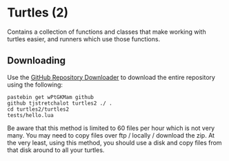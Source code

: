 # Turtles (2)

Contains a collection of functions and classes that make working with turtles
easier, and runners which use those functions.

## Downloading

Use the [GitHub Repository Downloader](http://www.computercraft.info/forums2/index.php?/topic/4072-github-repository-downloader/)
to download the entire repository using the following:

```text
pastebin get wPtGKMam github
github tjstretchalot turtles2 ./ .
cd turtles2/turtles2
tests/hello.lua
```

Be aware that this method is limited to 60 files per hour which is not very
many. You may need to copy files over ftp / locally / download the zip. At
the very least, using this method, you should use a disk and copy files from
that disk around to all your turtles.